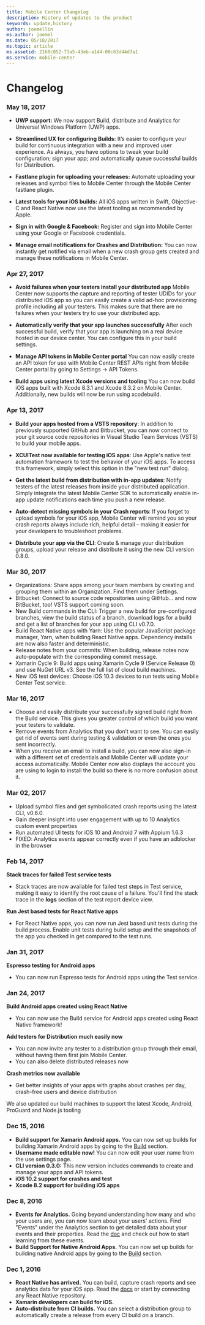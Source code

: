 ```yaml
---
title: Mobile Center Changelog
description: History of updates to the product
keywords: update,history
author: joemellin
ms.author: joemel
ms.date: 05/18/2017
ms.topic: article
ms.assetid: 2168c052-73a5-43eb-a144-00c63d44d7a1
ms.service: mobile-center
---
```

# Changelog

### **May 18, 2017**

- **UWP support:**
We now support Build, distribute and Analytics for Universal Windows Platform (UWP) apps. 

- **Streamlined UX for configuring Builds:** 
It’s easier to configure your build for continuous integration with a new and improved user experience. As always, you have options to tweak your build configuration; sign your app; and automatically queue successful builds for Distribution.

- **Fastlane plugin for uploading your releases:** 
Automate uploading your releases and symbol files to Mobile Center through the Mobile Center fastlane plugin.

- **Latest tools for your iOS builds:** 
All iOS apps written in Swift, Objective-C and React Native now use the latest tooling as recommended by Apple. 

- **Sign in with Google & Facebook:** 
Register and sign into Mobile Center using your Google or Facebook credentials.

- **Manage email notifications for Crashes and Distribution:** 
You can now instantly get notified via email when a new crash group gets created and manage these notifications in Mobile Center. 

### **Apr 27, 2017**
- **Avoid failures when your testers install your distributed app** 
Mobile Center now supports the capture and reporting of tester UDIDs for your distributed iOS app so you can easily create a valid ad-hoc provisioning profile including all your testers. This makes sure that there are no failures when your testers try to use your distributed app. 

- **Automatically verify that your app launches successfully**
After each successful build, verify that your app is launching on a real device hosted in our device center. You can configure this in your build settings. 

- **Manage API tokens in Mobile Center portal**
You can now easily create an API token for use with Mobile Center REST APIs right from Mobile Center portal by going to Settings -> API Tokens. 

- **Build apps using latest Xcode versions and tooling**
You can now build iOS apps built with Xcode 8.3.1 and Xcode 8.3.2 on Mobile Center. Additionally, new builds will now be run using xcodebuild. 

### **Apr 13, 2017**
- **Build your apps hosted from a VSTS repository**: 
In addition to previously supported GitHub and Bitbucket, you can now connect to your git source code repositories in Visual Studio Team Services (VSTS) to build your mobile apps. 

- **XCUITest now available for testing iOS apps**:
Use Apple's native test automation framework to test the behavior of your iOS apps. To access this framework, simply select this option in the "new test run" dialog.

- **Get the latest build from distribution with in-app updates**:
Notify testers of the latest releases from inside your distributed application. Simply integrate the latest Mobile Center SDK to automatically enable in-app update notifications each time you push a new release. 

- **Auto-detect missing symbols in your Crash reports**: 
If you forget to upload symbols for your iOS app, Mobile Center will remind you so your crash reports always include rich, helpful detail – making it easier for your developers to troubleshoot problems.

- **Distribute your app via the CLI**:
Create & manage your distribution groups, upload your release and distribute it using the new CLI version 0.8.0. 

### **Mar 30, 2017**
- Organizations: Share apps among your team members by creating and grouping them within an Organization. Find them under Settings.
- Bitbucket: Connect to source code repositories using GitHub... and now BitBucket, too! VSTS support coming soon.  
- New Build commands in the CLI: Trigger a new build for pre-configured branches, view the build status of a branch, download logs for a build and get a list of branches for your app using CLI v0.7.0.
- Build React Native apps with Yarn: Use the popular JavaScript package manager, Yarn, when building React Native apps. Dependency installs are now also faster and deterministic.
- Release notes from your commits: When building, release notes now auto-populate with the corresponding commit message.  
- Xamarin Cycle 9: Build apps using Xamarin Cycle 9 (Service Release 0) and use NuGet URL v3. See the full list of cloud build machines.
- New iOS test devices: Choose iOS 10.3 devices to run tests using Mobile Center Test service.

### **Mar 16, 2017**
- Choose and easily distribute your successfully signed build right from the Build service. This gives you greater control of which build you want your testers to validate. 
- Remove events from Analytics that you don’t want to see. You can easily get rid of events sent during testing & validation or even the ones you sent incorrectly.   
- When you receive an email to install a build, you can now also sign-in with a different set of credentials and Mobile Center will update your access automatically.  Mobile Center now also displays the account you are using to login to install the build so there is no more confusion about it.  

### **Mar 02, 2017**

- Upload symbol files and get symbolicated crash reports using the latest CLI, v0.6.0.  
- Gain deeper insight into user engagement with up to 10 Analytics custom event properties
- Run automated UI tests for iOS 10 and Android 7 with Appium 1.6.3
- FIXED: Analytics events appear correctly even if you have an adblocker in the browser

### **Feb 14, 2017**

**Stack traces for failed Test service tests**

- Stack traces are now available for failed test steps in Test service, making it easy to identify the root cause of a failure. You'll find the stack trace in the **logs** section of the test report device view.

**Run Jest based tests for React Native apps**

- For React Native apps, you can now run Jest based unit tests during the build process. Enable unit tests during build setup and the snapshots of the app you checked in get compared to the test runs. 

### **Jan 31, 2017**

**Espresso testing for Android apps**

-   You can now run Espresso tests for Android apps using the Test service. 

### **Jan 24, 2017**

**Build Android apps created using React Native**

-   You can now use the Build service for Android apps created using React Native framework!

**Add testers for Distribution much easily now**

-   You can now invite any tester to a distribution group through their email, without having them first join Mobile Center.
-   You can also delete distributed releases now

**Crash metrics now available**

-   Get better insights of your apps with graphs about crashes per day, crash-free users and device distribution

We also updated our build machines to support the latest Xcode, Android, ProGuard and Node.js tooling


### **Dec 15, 2016**
* **Build support for Xamarin Android apps.**
You can now set up builds for building Xamarin Android apps by going to the [Build](~/build/android/index.md) section.
* **Username made editable now!**
You can now edit your user name from the use settings page.
* **CLI version 0.3.0:**
This new version includes commands to create and manage your apps and API tokens.
* **iOS 10.2 support for crashes and test**
* **Xcode 8.2 support for building iOS apps**

### **Dec 8, 2016**
* **Events for Analytics.**
Going beyond understanding how many and who your users are, you can now learn about your users' actions.
Find "Events" under the Analytics section to get detailed data about your events and their properties.
Read the [doc](~/analytics/event-metrics.md) and check out how to start learning from these events.
* **Build Support for Native Android Apps.**
You can now set up builds for building native Android apps by going to the [Build](~/build/android/index.md) section.

### **Dec 1, 2016**
* **React Native has arrived.**
You can build, capture crash reports and see analytics data for your iOS app. Read the [docs](~/sdk/getting-started/react-native.md) or start by connecting any React Native repository.
* **Xamarin developers can build for iOS.**
* **Auto-distribute from CI builds.**
You can select a distribution group to automatically create a release from every CI build on a branch.
